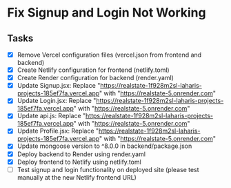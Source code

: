 # Fix Signup and Login Not Working

## Tasks
- [x] Remove Vercel configuration files (vercel.json from frontend and backend)
- [x] Create Netlify configuration for frontend (netlify.toml)
- [x] Create Render configuration for backend (render.yaml)
- [x] Update Signup.jsx: Replace "https://realstate-1f928m2sl-laharis-projects-185ef7fa.vercel.app" with "https://realstate-5.onrender.com"
- [x] Update Login.jsx: Replace "https://realstate-1f928m2sl-laharis-projects-185ef7fa.vercel.app" with "https://realstate-5.onrender.com"
- [x] Update api.js: Replace "https://realstate-1f928m2sl-laharis-projects-185ef7fa.vercel.app" with "https://realstate-5.onrender.com"
- [x] Update Profile.jsx: Replace "https://realstate-1f928m2sl-laharis-projects-185ef7fa.vercel.app" with "https://realstate-5.onrender.com"
- [x] Update mongoose version to ^8.0.0 in backend/package.json
- [x] Deploy backend to Render using render.yaml
- [x] Deploy frontend to Netlify using netlify.toml
- [ ] Test signup and login functionality on deployed site (please test manually at the new Netlify frontend URL)
